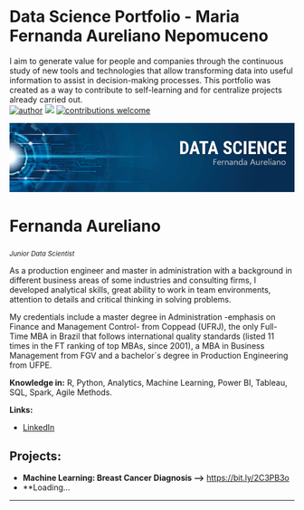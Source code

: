 # Data Science Portfolio - Maria Fernanda Aureliano Nepomuceno
I aim to generate value for people and companies through the continuous study of new tools and technologies that allow transforming data into useful information to assist in decision-making processes. This portfolio was created as a way to contribute to self-learning and for centralize projects already carried out.   
[![author](https://img.shields.io/badge/author-fernandaaureliano-red.svg)](https://www.linkedin.com/in/fernanda-aureliano/) [![](https://img.shields.io/badge/R-3.6+-blue.svg)](https://www.r-project.org/) [![contributions welcome](https://img.shields.io/badge/contributions-welcome-brightgreen.svg?style=flat)](https://github.com/FernandaAureliano/datascience_portfolio/issues)

<p align="center">
  <img src="banner_portfolio_github.png" >
</p>

# Fernanda Aureliano
<sub>*Junior Data Scientist* 

As a production engineer and master in administration with a background in different business areas of some industries and consulting firms, I developed analytical skills, great ability to work in team environments, attention to details and critical thinking in solving problems.

My credentials include a master degree in Administration -emphasis on Finance and Management Control- from Coppead (UFRJ), the only Full-Time MBA in Brazil that follows international quality standards (listed 11 times in the FT ranking of top MBAs, since 2001), a MBA in Business Management from FGV and a bachelor´s degree in Production Engineering from UFPE. 


**Knowledge in:** R, Python, Analytics, Machine Learning, Power BI, Tableau, SQL, Spark, Agile Methods.

**Links:**
* [LinkedIn](https://www.linkedin.com/in/fernanda-aureliano/)


## Projects:

* **Machine Learning: Breast Cancer Diagnosis -->** https://bit.ly/2C3PB3o
* **Loading...

---


